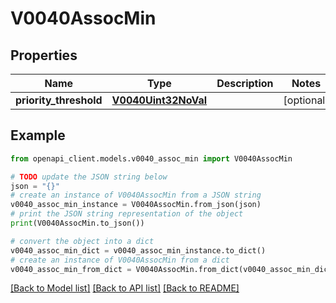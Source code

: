 # V0040AssocMin


## Properties

Name | Type | Description | Notes
------------ | ------------- | ------------- | -------------
**priority_threshold** | [**V0040Uint32NoVal**](V0040Uint32NoVal.md) |  | [optional] 

## Example

```python
from openapi_client.models.v0040_assoc_min import V0040AssocMin

# TODO update the JSON string below
json = "{}"
# create an instance of V0040AssocMin from a JSON string
v0040_assoc_min_instance = V0040AssocMin.from_json(json)
# print the JSON string representation of the object
print(V0040AssocMin.to_json())

# convert the object into a dict
v0040_assoc_min_dict = v0040_assoc_min_instance.to_dict()
# create an instance of V0040AssocMin from a dict
v0040_assoc_min_from_dict = V0040AssocMin.from_dict(v0040_assoc_min_dict)
```
[[Back to Model list]](../README.md#documentation-for-models) [[Back to API list]](../README.md#documentation-for-api-endpoints) [[Back to README]](../README.md)


